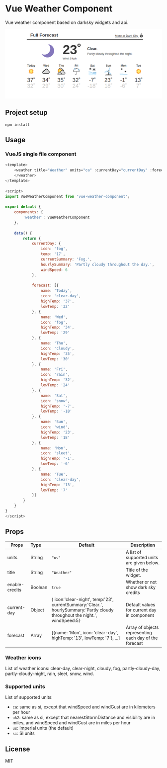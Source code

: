 # Vue Weather Component
Vue weather component based on darksky widgets and api.

![Preview](https://raw.githubusercontent.com/ShinZ6/vue-weather-component/master/public/preview.png)

## Project setup
```
npm install
```

## Usage

### VueJS single file component

```js
<template>
    <weather title="Weather" units="ca" :currentDay="currentDay" :forecast="forecast">
    </weather>
</template>

<script>
import VueWeatherComponent from 'vue-weather-component';

export default {
    components: {
        'weather': VueWeatherComponent
    },

    data() {
        return {
            currentDay: {
                icon: 'fog',
                temp: '17',
                currentSummary: 'Fog.',
                hourlySummary: 'Partly cloudy throughout the day.',
                windSpeed: 6
            },

            forecast: [{
                name: 'Today',
                icon: 'clear-day',
                highTemp: '37',
                lowTemp: '32'
            }, {
                name: 'Wed',
                icon: 'fog',
                highTemp: '34',
                lowTemp: '29'
            }, {
                name: 'Thu',
                icon: 'cloudy',
                highTemp: '35',
                lowTemp: '30'
            }, {
                name: 'Fri',
                icon: 'rain',
                highTemp: '32',
                lowTemp: '24'
            }, {
                name: 'Sat',
                icon: 'snow',
                highTemp: '-7',
                lowTemp: '-18'
            }, {
                name: 'Sun',
                icon: 'wind',
                highTemp: '23',
                lowTemp: '18'
            }, {
                name: 'Mon',
                icon: 'sleet',
                highTemp: '-1',
                lowTemp: '-6'
            }, {
                name: 'Tue',
                icon: 'clear-day',
                highTemp: '13',
                lowTemp: '7'
            }]
        }
    }
}
</script> 
```
## Props

| Props | Type | Default | Description  |
| --------|:------| -----------|-------|
| units | String | `"us"` | A list of supported units are given below. |
| title | String | `"Weather"` | Title of the widget. |
| enable-credits | Boolean | `true` | Whether or not show dark sky credits |
| current-day | Object | { icon:'clear-night', temp:'23', currentSummary:'Clear.', hourlySummary:'Partly cloudy throughout the night.', windSpeed:5} |  Default values for current day in component
| forecast | Array | [{name: 'Mon', icon: 'clear-day', highTemp: '13', lowTemp: '7'}, ...] | Array of objects representing each day of the forecast|

### Weather icons
List of weather icons: clear-day, clear-night, cloudy, fog, partly-cloudy-day, partly-cloudy-night,
rain, sleet, snow, wind.

### Supported units
List of supported units:    

- `ca`: same as si, except that windSpeed and windGust are in kilometers per hour
- `uk2`: same as si, except that nearestStormDistance and visibility are in miles, and windSpeed and windGust are in miles per hour
- `us`: Imperial units (the default)
- `si`: SI units 

## License 

MIT
